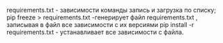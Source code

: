 requirements.txt - зависимости команды запись и загрузка по списку;
pip freeze > requirements.txt  -генерирует файл  requirements.txt , записывая в файл все зависимости с их версиями
pip install -r requirements.txt - устанавливает все зависимости с файла.